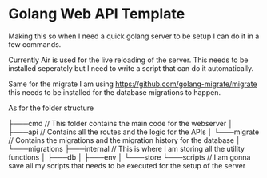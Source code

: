 # Golang Web API Template

Making this so when I need a quick golang server to be setup I can do it in a few commands.

Currently Air is used for the live reloading of the server. This needs to be installed seperately but I need to write a script that can do it automatically.

Same for the migrate I am using https://github.com/golang-migrate/migrate this needs to be installed for the database migrations to happen.

As for the folder structure

├───cmd // This folder contains the main code for the webserver
│   ├───api // Contains all the routes and the logic for the APIs
│   └───migrate // Contains the migrations and the migration history for the database
│       └───migrations
├───internal  // This is where I am storing all the utility functions
│   ├───db
│   ├───env
│   └───store
└───scripts // I am gonna save all my scripts that needs to be executed for the setup of the server
